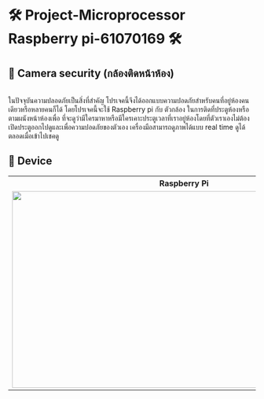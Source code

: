 # 🛠 Project-Microprocessor Raspberry pi-61070169 🛠
<h2>🚪 Camera security (กล้องติดหน้าห้อง)</h2><br>
  ในปัจจุบันความปลอดภัยเป็นสิ่งที่สำคัญ โปรเจคนี้จึงได้ออกแบบความปอดภัยสำหรับคนที่อยู่ห้องคนเดียวหรือหลายคนก็ได้ โดยโปรเจคนี้จะใช้ Raspberry pi กับ ตัวกล้อง ในการติดที่ประตูห้องหรือตามผนังหน้าห้องเพื่อ
  ที่จะดูว่ามีใครมาหาหรือมีใครเคาะประตูเวลาที่เราอยู่ห้องโดยที่ตัวเราเองไม่ต้องเปิดประตูออกไปดูและเพื่อความปอดภัยของตัวเอง เครื่องมือสามารถดูภาพได้แบบ real time ดูได้ตลอดเมื่อเข้าไปเชคดู<br>
<h2>🔧 Device</h2>
<html>
<head>
</head>
<body>
<table>
  <tr>
    <th>Raspberry Pi</th>
    <th>Camera</th>
  </tr>
  <tr>
    <td><img src="https://asset.conrad.com/media10/isa/160267/c1/-/en/002138864PI00/image.jpg"width="700" height="400"></td>
    <td><img src="https://i.postimg.cc/HnSzDhVX/camera.jpg"width="500" height="400"></td>
  </tr>
</table>
</body>
</html>
